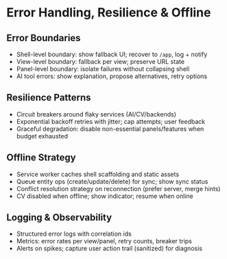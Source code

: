 # Error Handling, Resilience & Offline

## Error Boundaries
- Shell-level boundary: show fallback UI; recover to `/app`, log + notify
- View-level boundary: fallback per view; preserve URL state
- Panel-level boundary: isolate failures without collapsing shell
- AI tool errors: show explanation, propose alternatives, retry options

## Resilience Patterns
- Circuit breakers around flaky services (AI/CV/backends)
- Exponential backoff retries with jitter; cap attempts; user feedback
- Graceful degradation: disable non-essential panels/features when budget exhausted

## Offline Strategy
- Service worker caches shell scaffolding and static assets
- Queue entity ops (create/update/delete) for sync; show sync status
- Conflict resolution strategy on reconnection (prefer server, merge hints)
- CV disabled when offline; show indicator; resume when online

## Logging & Observability
- Structured error logs with correlation ids
- Metrics: error rates per view/panel, retry counts, breaker trips
- Alerts on spikes; capture user action trail (sanitized) for diagnosis
